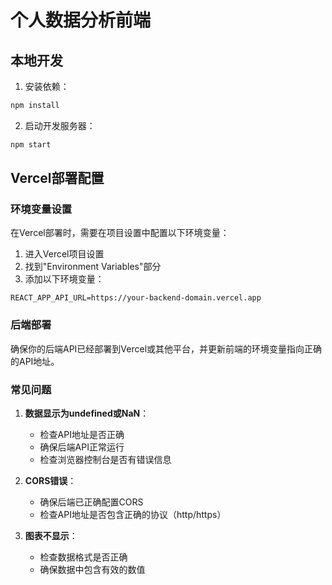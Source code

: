 # 个人数据分析前端

## 本地开发

1. 安装依赖：
```bash
npm install
```

2. 启动开发服务器：
```bash
npm start
```

## Vercel部署配置

### 环境变量设置

在Vercel部署时，需要在项目设置中配置以下环境变量：

1. 进入Vercel项目设置
2. 找到"Environment Variables"部分
3. 添加以下环境变量：

```
REACT_APP_API_URL=https://your-backend-domain.vercel.app
```

### 后端部署

确保你的后端API已经部署到Vercel或其他平台，并更新前端的环境变量指向正确的API地址。

### 常见问题

1. **数据显示为undefined或NaN**：
   - 检查API地址是否正确
   - 确保后端API正常运行
   - 检查浏览器控制台是否有错误信息

2. **CORS错误**：
   - 确保后端已正确配置CORS
   - 检查API地址是否包含正确的协议（http/https）

3. **图表不显示**：
   - 检查数据格式是否正确
   - 确保数据中包含有效的数值 